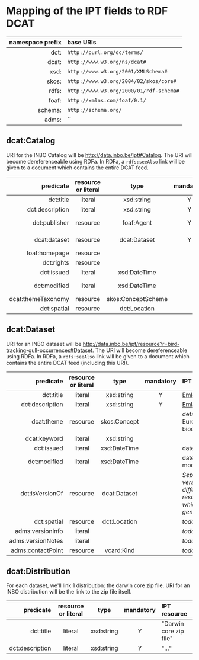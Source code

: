 # Mapping of the IPT fields to RDF DCAT

| namespace prefix | base URIs |
|----:|:----|
| dct:| `http://purl.org/dc/terms/` |
| dcat:| `http://www.w3.org/ns/dcat#`|
| xsd:| `http://www.w3.org/2001/XMLSchema#`|
| skos:| `http://www.w3.org/2004/02/skos/core#`|
| rdfs:| `http://www.w3.org/2000/01/rdf-schema#`|
| foaf:| `http://xmlns.com/foaf/0.1/`|
| schema:| `http://schema.org/`|
| adms:| ``|

## dcat:Catalog

URI for the INBO Catalog will be http://data.inbo.be/ipt#Catalog. The URI will become dereferenceable using RDFa. In RDFa, a `rdfs:seeAlso` link will be given to a document which contains the entire DCAT feed.

| predicate | resource or literal | type | mandatory | IPT resource |
|---:|:---:|:---:|:---:|:---|
|dct:title|literal|xsd:string|Y|[Ipt#name](https://github.com/gbif/ipt/blob/master/src/main/java/org/gbif/ipt/model/AgentBase.java#L65)|
|dct:description|literal|xsd:string|Y|[Ipt#description](https://github.com/gbif/ipt/blob/master/src/main/java/org/gbif/ipt/model/Ipt.java#L47)|
|dct:publisher|resource|foaf:Agent|Y|with foaf:name [Organisation#name](https://github.com/gbif/ipt/blob/master/src/main/java/org/gbif/ipt/model/AgentBase.java#L65)|
|dcat:dataset|resource|dcat:Dataset|Y|links to dcat:Dataset URIs we create|
|foaf:homepage|resource|||http://data.inbo.be/ipt|
|dct:rights|resource|||_a URI to CC0?_|
|dct:issued|literal|xsd:DateTime||date of creation|
|dct:modified|literal|xsd:DateTime||date of last modification|
|dcat:themeTaxonomy|resource|skos:ConceptScheme||_todo_|
|dct:spatial|resource|dct:Location||_todo_|

## dcat:Dataset

URI for an INBO dataset will be http://data.inbo.be/ipt/resource?r=bird-tracking-gull-occurrences#Dataset. The URI will become dereferenceable using RDFa. In RDFa, a `rdfs:seeAlso` link will be given to a document which contains the entire DCAT feed (including this URI).

| predicate |  resource or literal | type | mandatory | IPT resource |
|---:|:---:|:---:|:---:|:---|
|dct:title|literal|xsd:string|Y|[Eml#title](https://github.com/gbif/gbif-metadata-profile/blob/master/src/main/java/org/gbif/metadata/eml/Eml.java#L715)|
|dct:description|literal|xsd:string|Y|[Eml#description](https://github.com/gbif/ipt/blob/master/src/main/java/org/gbif/ipt/model/Ipt.java#L47)|
|dcat:theme|resource|skos:Concept||default to Eurovoc URI for biodiversity|
|dcat:keyword|literal|xsd:string|||
|dct:issued|literal|xsd:DateTime||date of creation|
|dct:modified|literal|xsd:DateTime||date of last modification|
|dct:isVersionOf|resource|dcat:Dataset||_Separate versions can be different resources which point to a generic dataset_|
|dct:spatial|resource|dct:Location||_todo_|
|adms:versionInfo|literal|||_todo_|
|adms:versionNotes|literal|||_todo_|
|adms:contactPoint|resource|vcard:Kind||_todo_|

## dcat:Distribution
For each dataset, we'll link 1 distribution: the darwin core zip file. URI for an INBO distribution will be the link to the zip file itself.

| predicate |  resource or literal | type | mandatory | IPT resource |
|---:|:---:|:---:|:---:|:---|
|dct:title|literal|xsd:string|Y|"Darwin core zip file"|
|dct:description|literal|xsd:string|Y|"..."|



